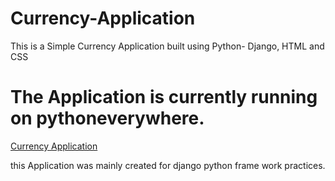 # Currency-Application
This is a Simple Currency Application built using Python- Django, HTML and CSS

# The Application is currently running on pythoneverywhere.
[Currency Application](http://codeboytf.pythonanywhere.com/)

this Application was mainly created for django python frame work practices.
